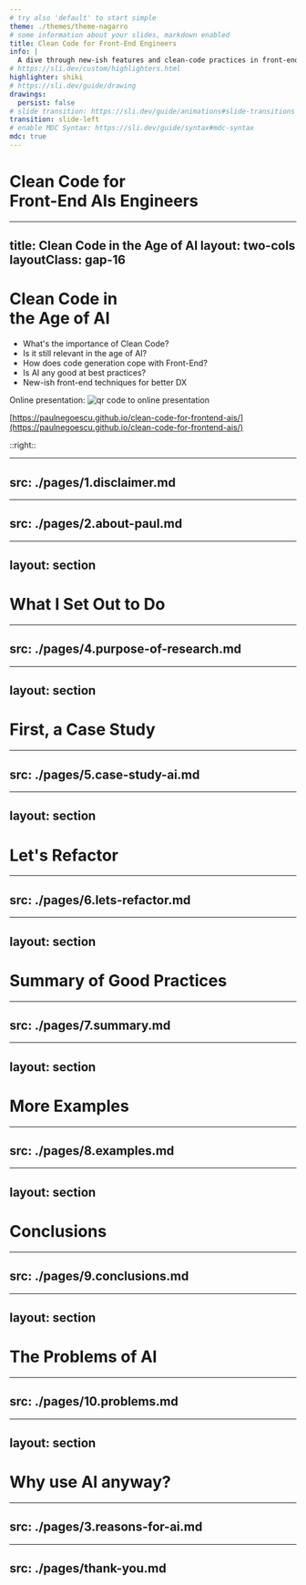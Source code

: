 ```yaml
---
# try also 'default' to start simple
theme: ./themes/theme-nagarro
# some information about your slides, markdown enabled
title: Clean Code for Front-End Engineers
info: |
  A dive through new-ish features and clean-code practices in front-end web development contrasted to AI development.
# https://sli.dev/custom/highlighters.html
highlighter: shiki
# https://sli.dev/guide/drawing
drawings:
  persist: false
# slide transition: https://sli.dev/guide/animations#slide-transitions
transition: slide-left
# enable MDC Syntax: https://sli.dev/guide/syntax#mdc-syntax
mdc: true
---
```


# Clean Code for <br> Front-End <span class="decoration-line-through">AIs</span> Engineers

---
title: Clean Code in the Age of AI
layout: two-cols
layoutClass: gap-16
---

# Clean Code in <br>the Age of AI

- What's the importance of Clean Code?
- Is it still relevant in the age of AI?
- How does code generation cope with Front-End?
- Is AI any good at best practices?
- New-ish front-end techniques for better DX

Online presentation:
<img src="/qr.png" alt="qr code to online presentation" class="w-30 m-auto -mb-8" />

<div class="absolute">

[https://paulnegoescu.github.io/clean-code-for-frontend-ais/](https://paulnegoescu.github.io/clean-code-for-frontend-ais/)

</div>

::right::

<Toc minDepth="1" maxDepth="1" class="mt-10"></Toc>

---
src: ./pages/1.disclaimer.md
---

---
src: ./pages/2.about-paul.md
---

---
layout: section
---

# What I Set Out to Do

---
src: ./pages/4.purpose-of-research.md
---

---
layout: section
---

# First, a Case Study

---
src: ./pages/5.case-study-ai.md
---

---
layout: section
---

# Let's Refactor

---
src: ./pages/6.lets-refactor.md
---

---
layout: section
---

# Summary of Good Practices

---
src: ./pages/7.summary.md
---

---
layout: section
---

# More Examples

---
src: ./pages/8.examples.md
---

---
layout: section
---

# Conclusions

---
src: ./pages/9.conclusions.md
---

---
layout: section
---

# The Problems of AI

---
src: ./pages/10.problems.md
---

---
layout: section
---

# Why use AI anyway?

---
src: ./pages/3.reasons-for-ai.md
---

---
src: ./pages/thank-you.md
---


